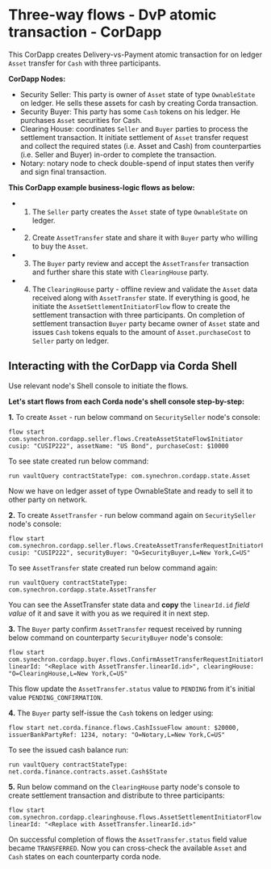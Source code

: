 # Three-way flows - DvP atomic transaction - CorDapp

This CorDapp creates Delivery-vs-Payment atomic transaction for on ledger `Asset` transfer for `Cash` with three participants.

**CorDapp Nodes:**

* Security Seller:  This party is owner of `Asset` state of type `OwnableState` on ledger. He sells these assets for cash by creating Corda transaction.
* Security Buyer: This party has some `Cash` tokens on his ledger. He purchases `Asset` securities for Cash.
* Clearing House: coordinates `Seller` and `Buyer` parties to process the settlement transaction. It initiate settlement of `Asset` transfer request and collect the required states (i.e. Asset and Cash) from counterparties (i.e. Seller and Buyer) in-order to complete the transaction.
* Notary: notary node to check double-spend of input states then verify and sign final transaction.

**This CorDapp example business-logic flows as below:**

* 1. The `Seller` party creates the `Asset` state of type `OwnableState` on ledger.
* 2. Create `AssetTransfer` state and share it with `Buyer` party who willing to buy the `Asset`. 
* 3. The `Buyer` party review and accept the `AssetTransfer` transaction and further share this state with `ClearingHouse` party.
* 4. The `ClearingHouse` party - offline review and validate the `Asset` data received along with `AssetTransfer` state. If everything is good, he initiate the `AssetSettlementInitiatorFlow` flow to create the settlement transaction with three participants. On completion of settlement transaction `Buyer` party became owner of `Asset` state and issues `Cash` tokens equals to the amount of `Asset.purchaseCost` to `Seller` party on ledger.

## Interacting with the CorDapp via Corda Shell

Use relevant node's Shell console to initiate the flows.

**Let's start flows from each Corda node's shell console step-by-step:**

**1.** To create `Asset` - run below command on `SecuritySeller` node's console:
```console
flow start com.synechron.cordapp.seller.flows.CreateAssetStateFlow$Initiator cusip: "CUSIP222", assetName: "US Bond", purchaseCost: $10000
```
To see state created run below command:
```console
run vaultQuery contractStateType: com.synechron.cordapp.state.Asset
```
Now we have on ledger asset of type OwnableState and ready to sell it to other party on network.
    
**2.** To create `AssetTransfer` - run below command again on `SecuritySeller` node's console:
```console
flow start com.synechron.cordapp.seller.flows.CreateAssetTransferRequestInitiatorFlow cusip: "CUSIP222", securityBuyer: "O=SecurityBuyer,L=New York,C=US"
```
To see `AssetTransfer` state created run below command again:
```console    
run vaultQuery contractStateType: com.synechron.cordapp.state.AssetTransfer
```    
You can see the AssetTransfer state data and **copy** the `linearId.id` *field value* of it and save it with you as we required it in next step.

**3.** The `Buyer` party confirm `AssetTransfer` request received by running below command on counterparty `SecurityBuyer` node's console:
```console
flow start com.synechron.cordapp.buyer.flows.ConfirmAssetTransferRequestInitiatorFlow linearId: "<Replace with AssetTransfer.linearId.id>", clearingHouse: "O=ClearingHouse,L=New York,C=US"
```
This flow update the `AssetTransfer.status` value to `PENDING` from it's initial value `PENDING_CONFIRMATION`.

**4.** The `Buyer` party self-issue the `Cash` tokens on ledger using:
```console
flow start net.corda.finance.flows.CashIssueFlow amount: $20000, issuerBankPartyRef: 1234, notary: "O=Notary,L=New York,C=US"
```
To see the issued cash balance run:
```console
run vaultQuery contractStateType: net.corda.finance.contracts.asset.Cash$State
```    
**5.** Run below command on the `ClearingHouse` party node's console to create settlement transaction and distribute to three participants:
```console
flow start com.synechron.cordapp.clearinghouse.flows.AssetSettlementInitiatorFlow linearId: "<Replace with AssetTransfer.linearId.id>"
```
On successful completion of flows the `AssetTransfer.status` field value became `TRANSFERRED`. Now you can cross-check the available `Asset` and `Cash` states on each counterparty corda node.
